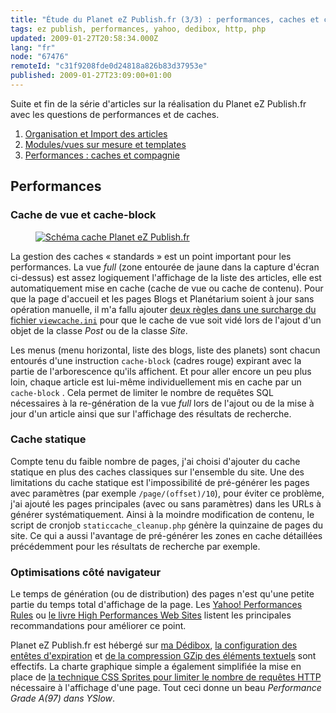 ```yaml
---
title: "Étude du Planet eZ Publish.fr (3/3) : performances, caches et compagnie"
tags: ez publish, performances, yahoo, dedibox, http, php
updated: 2009-01-27T20:58:34.000Z
lang: "fr"
node: "67476"
remoteId: "c31f9208fde0d24818a826b83d37953e"
published: 2009-01-27T23:09:00+01:00
---
```


Suite et fin de la série d'articles sur la réalisation du Planet eZ Publish.fr avec les questions de performances et de caches.


1. [Organisation et Import des articles](/post/etude-du-planet-ez-publish-fr-1-3-organisation-et-import-des-articles)
1. [Modules/vues sur mesure et templates](/post/etude-du-planet-ez-publish-fr-2-3-modules-vues-et-templates)
1. [Performances : caches et compagnie](/post/etude-du-planet-ez-publish-fr-3-3-performances-caches-et-compagnie)


## Performances


### Cache de vue et cache-block

<figure class="object-center"><a href="/images/schema-cache-planet-ez-publish-fr.png"><img loading="lazy" src="/images/660x/schema-cache-planet-ez-publish-fr.png" alt="Schéma cache Planet eZ Publish.fr">
</a></figure>


La gestion des caches «&nbsp;standards&nbsp;» est un point important pour les
performances. La vue *full* (zone entourée de jaune dans la capture d'écran
ci-dessus) est assez logiquement l'affichage de la liste des articles, elle est
automatiquement mise en cache (cache de
vue ou
cache de contenu). Pour que la page d'accueil et les pages Blogs et Planétarium
soient à jour sans opération manuelle, il m'a fallu ajouter [deux règles dans
une surcharge du fichier
<code>viewcache.ini</code>](https://github.com/dpobel/planet-ezpublish.fr/blob/master/legacy/settings/override/viewcache.ini.append.php)
pour que le cache de vue soit vidé lors de l'ajout d'un objet de la classe
*Post* ou de la classe *Site*.


Les menus (menu horizontal, liste des blogs, liste des planets) sont chacun
entourés d'une instruction
<code>cache-block</code>
(cadres rouge) expirant avec la partie de l'arborescence qu'ils affichent. Et
pour aller encore un peu plus loin, chaque article est lui-même individuellement
mis en cache par un <code>cache-block</code> . Cela permet de limiter le nombre
de requêtes SQL nécessaires à la re-génération de la vue *full* lors de l'ajout
ou de la mise à jour d'un article ainsi que sur l'affichage des résultats de
recherche.


### Cache statique


Compte tenu du faible nombre de pages, j'ai choisi d'ajouter du cache
statique
en plus des caches classiques sur l'ensemble du site. Une des limitations du cache statique est l'impossibilité de pré-générer les
pages avec paramètres (par exemple <code>/page/(offset)/10</code>), pour éviter
ce problème, j'ai ajouté les pages principales (avec ou sans paramètres) dans
les URLs à générer systématiquement. Ainsi à la moindre modification de contenu,
le script de cronjob <code>staticcache_cleanup.php</code> génère la quinzaine de
pages du site. Ce qui a aussi l'avantage de pré-générer les zones en cache
détaillées précédemment pour les résultats de recherche par exemple.


### Optimisations côté navigateur

Le temps de génération (ou de distribution) des pages n'est qu'une petite partie
du temps total d'affichage de la page. Les [Yahoo! Performances
Rules](http://developer.yahoo.com/performance/rules.html) ou [le livre High
Performances Web Sites](/post/livre-high-performances-web-sites) listent les
principales recommandations pour améliorer ce point.


Planet eZ Publish.fr est hébergé sur [ma Dédibox](/post/ez-publish-sur-dedibox),
[la configuration des entêtes
d'expiration](/post/optimiser-son-site-sous-ubuntu-configurer-l-en-tete-expires)
et [de la compression GZip des éléments
textuels](/post/optimiser-son-site-sous-ubuntu-et-ailleurs-compresser-avec-gzip)
sont effectifs. La charte graphique simple a également simplifiée la mise en
place de [la technique CSS Sprites pour limiter le nombre de requêtes
HTTP](/post/optimiser-son-site-limiter-le-nombre-de-requetes-http) nécessaire à
l'affichage d'une page. Tout ceci donne un beau *Performance Grade A(97) dans
YSlow*.

